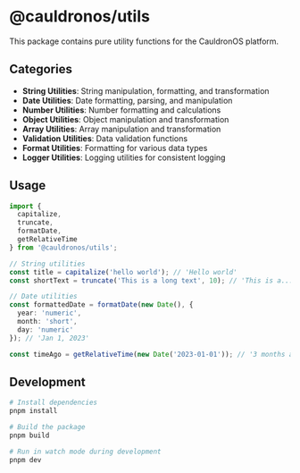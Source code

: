 # @cauldronos/utils

This package contains pure utility functions for the CauldronOS platform.

## Categories

- **String Utilities**: String manipulation, formatting, and transformation
- **Date Utilities**: Date formatting, parsing, and manipulation
- **Number Utilities**: Number formatting and calculations
- **Object Utilities**: Object manipulation and transformation
- **Array Utilities**: Array manipulation and transformation
- **Validation Utilities**: Data validation functions
- **Format Utilities**: Formatting for various data types
- **Logger Utilities**: Logging utilities for consistent logging

## Usage

```ts
import { 
  capitalize, 
  truncate, 
  formatDate, 
  getRelativeTime 
} from '@cauldronos/utils';

// String utilities
const title = capitalize('hello world'); // 'Hello world'
const shortText = truncate('This is a long text', 10); // 'This is a...'

// Date utilities
const formattedDate = formatDate(new Date(), { 
  year: 'numeric', 
  month: 'short', 
  day: 'numeric' 
}); // 'Jan 1, 2023'

const timeAgo = getRelativeTime(new Date('2023-01-01')); // '3 months ago'
```

## Development

```bash
# Install dependencies
pnpm install

# Build the package
pnpm build

# Run in watch mode during development
pnpm dev
```
